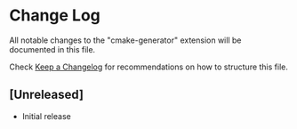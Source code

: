 # Change Log

All notable changes to the "cmake-generator" extension will be documented in this file.

Check [Keep a Changelog](http://keepachangelog.com/) for recommendations on how to structure this file.

## [Unreleased]

- Initial release